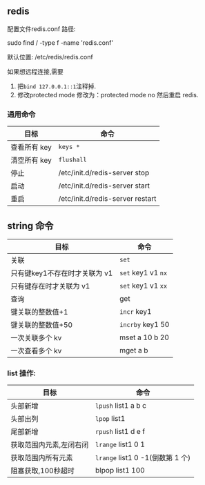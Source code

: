 ## redis

配置文件redis.conf 路径:

sudo find / -type f -name 'redis.conf'

默认位置: /etc/redis/redis.conf

如果想远程连接,需要

1. 把`bind 127.0.0.1::1`注释掉.
2. 修改protected mode 修改为：protected mode no
然后重启 redis.

### 通用命令

目标 | 命令
---|---
查看所有 key | `keys *`
清空所有 key | `flushall`
停止 | /etc/init.d/redis-server stop
启动 | /etc/init.d/redis-server start
重启 | /etc/init.d/redis-server restart

## string 命令

目标 | 命令
---|---
关联 | `set`
只有键key1不存在时才关联为 v1|`set` key1 v1 `nx`
只有键存在时才关联为 v1|`set` key1 v1 `xx`
查询 | get
键关联的整数值+1 | `incr` key1
键关联的整数值+50 | `incrby` key1 50
一次关联多个 kv| mset a 10 b 20
一次查看多个 kv| mget a b


### list 操作:


目标|命令
--|--
头部新增 | `lpush` list1 a b c
头部出列 | `lpop` list1
尾部新增 | `rpush` list1 d e f
获取范围内元素,左闭右闭 | `lrange` list1 0 1
获取范围内所有元素 | `lrange` list1 0 -1(倒数第 1 个)
阻塞获取,100秒超时| blpop list1 100

